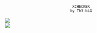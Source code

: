 <center><code>XCHECKER<br>by Th3-b4G</code></center><br>
<img src="https://user-images.githubusercontent.com/74157441/112748956-e104a380-8ff1-11eb-9131-35c6fe1245d6.png">
<br>
<img src="https://user-images.githubusercontent.com/74157441/112749027-380a7880-8ff2-11eb-9d4a-a6eb8b4f11eb.png"
